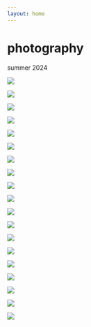 ```yaml
---
layout: home
---
```

# photography

summer 2024

![](/content/1.jpeg)

![](/content/2.jpeg)

![](/content/3.jpeg)

![](/content/4.jpeg)

![](/content/5.jpeg)

![](/content/6.jpeg)

![](/content/7.jpeg)

![](/content/8.jpeg)

![](/content/9.jpeg)

![](/content/10.jpeg)

![](/content/11.jpeg)

![](/content/12.jpeg)

![](/content/13.jpeg)

![](/content/14.jpeg)

![](/content/15.jpeg)

![](/content/16.jpeg)

![](/content/17.jpeg)

![](/content/18.jpeg)

![](/content/19.jpeg)
